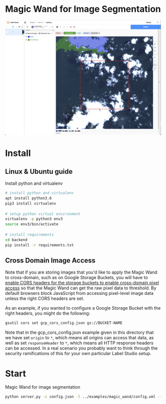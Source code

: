 
# Magic Wand for Image Segmentation

![Magic Wand](/images/screenshots/image_magic_wand.png "Magic Wand")

# Install

## Linux & Ubuntu guide

Install python and virtualenv 

```bash
# install python and virtualenv 
apt install python3.6
pip3 install virtualenv

# setup python virtual environment 
virtualenv -p python3 env3
source env3/bin/activate

# install requirements 
cd backend
pip install -r requirements.txt
```

## Cross Domain Image Access

Note that if you are storing images that you'd like to apply the Magic Wand to cross-domain, such as on Google Storage Buckets, you will have to [enable CORS headers for the storage buckets to enable cross-domain pixel access](https://developer.mozilla.org/en-US/docs/Web/HTML/CORS_enabled_image) so that the Magic Wand can get the raw pixel data to threshold. By default browsers block JavaScript from accessing pixel-level image data unless the right CORS headers are set.

As an example, if you wanted to configure a Google Storage Bucket with the right headers, you might do the following:

```bash
gsutil cors set gcp_cors_config.json gs://BUCKET-NAME
```

Note that in the gcp_cors_config.json example given in this directory that we have set `origin` to `*`, which means all origins can access that data, as well as set `responseHeader` to `*`, which means all HTTP response headers can be accessed. In a real scenario you probably want to think through the security ramifications of this for your own particular Label Studio setup.

# Start

Magic Wand for image segmentation

```bash
python server.py -c config.json -l ../examples/magic_wand/config.xml -i ../examples/magic_wand/tasks.json -o output
```

